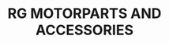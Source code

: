 ---
title: "RG MOTORPARTS AND ACCESSORIES"
url: /borongan/rg-motorparts-and-accessories/
shop: car parts
---